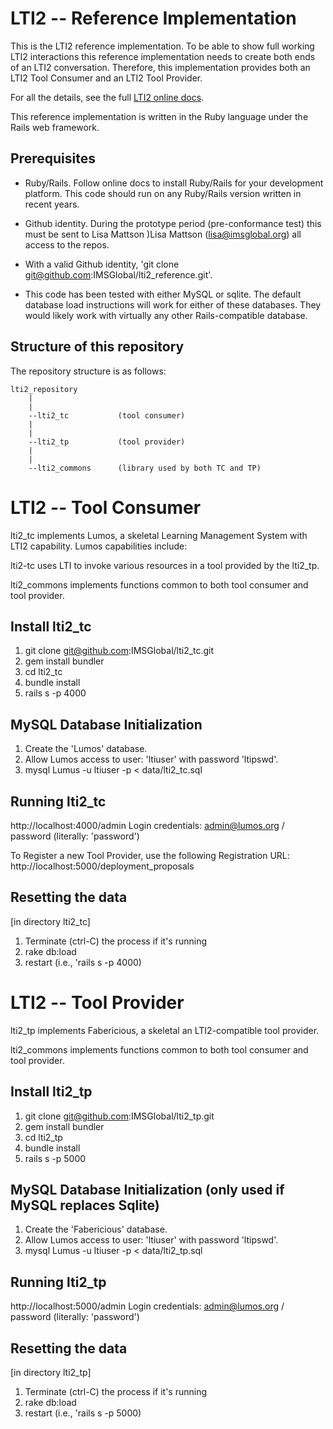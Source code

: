 LTI2 -- Reference Implementation
==============

This is the LTI2 reference implementation.  To be able to show full working LTI2 interactions this reference implementation needs to create both ends of an LTI2 conversation.  Therefore, this implementation provides both an LTI2 Tool Consumer and an LTI2 Tool Provider.

For all the details, see the full [LTI2 online docs](http://www.imsglobal.org/lti/index.html).

This reference implementation is written in the Ruby language under the Rails web framework. 

Prerequisites
-------------
* Ruby/Rails.
Follow online docs to install Ruby/Rails for your development platform.  This code should run on any Ruby/Rails version written in recent years.

* Github identity.  During the prototype period (pre-conformance test) this must be sent to Lisa Mattson )Lisa Mattson (lisa@imsglobal.org) all access to the repos.

* With a valid Github identity, 'git clone git@github.com:IMSGlobal/lti2_reference.git'.

* This code has been tested with either MySQL or sqlite.  The default database load instructions will work for either of these databases. They would likely work with virtually any other Rails-compatible database.


Structure of this repository
-----------------------------
The repository structure is as follows:

	lti2_repository
		|
		|
		--lti2_tc   		(tool consumer)
		|
		|
		--lti2_tp			(tool provider)
		|
		|
		--lti2_commons		(library used by both TC and TP)



LTI2 -- Tool Consumer
=====================

lti2_tc implements Lumos, a skeletal Learning Management System with LTI2 capability.  Lumos capabilities include:

lti2-tc uses LTI to invoke various resources in a tool provided by the lti2_tp.

lti2_commons implements functions common to both tool consumer and tool provider.


Install lti2_tc
---------------
1. git clone git@github.com:IMSGlobal/lti2_tc.git
2. gem install bundler
3. cd lti2_tc
4. bundle install
5. rails s -p 4000

MySQL Database Initialization 
---------------------
1. Create the 'Lumos' database.
2. Allow Lumos access to user: 'ltiuser' with password 'ltipswd'.
3. mysql Lumus -u ltiuser -p < data/lti2_tc.sql

Running lti2_tc
---------------
http://localhost:4000/admin
Login credentials: admin@lumos.org / password		(literally: 'password')

To Register a new Tool Provider, use the following Registration URL:
http://localhost:5000/deployment_proposals

Resetting the data
------------------
[in directory lti2_tc]
1. Terminate (ctrl-C) the process if it's running
2. rake db:load
3. restart (i.e., 'rails s -p 4000)


LTI2 -- Tool Provider
=====================

lti2_tp implements Fabericious, a skeletal an LTI2-compatible tool provider.  

lti2_commons implements functions common to both tool consumer and tool provider.


Install lti2_tp
---------------
1. git clone git@github.com:IMSGlobal/lti2_tp.git
2. gem install bundler
3. cd lti2_tp
4. bundle install
5. rails s -p 5000

MySQL Database Initialization (only used if MySQL replaces Sqlite)
---------------------
1. Create the 'Fabericious' database.
2. Allow Lumos access to user: 'ltiuser' with password 'ltipswd'.
3. mysql Lumus -u ltiuser -p < data/lti2_tp.sql

Running lti2_tp
---------------
http://localhost:5000/admin
Login credentials: admin@lumos.org / password		(literally: 'password')


Resetting the data
------------------
[in directory lti2_tp]

1. Terminate (ctrl-C) the process if it's running
2. rake db:load
3. restart (i.e., 'rails s -p 5000)


